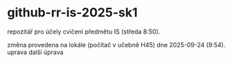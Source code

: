 # github-rr-is-2025-sk1
repozitář pro účely cvičení předmětu IS (středa 8:50).

změna provedena na lokále (počítač v učebně H45) dne 2025-09-24 (9:54).
uprava 
další úprava

